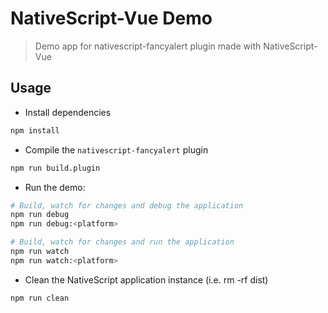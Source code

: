 # NativeScript-Vue Demo

> Demo app for nativescript-fancyalert plugin made with NativeScript-Vue

## Usage

* Install dependencies

``` bash
npm install
```

* Compile the `nativescript-fancyalert` plugin

``` bash
npm run build.plugin
```

* Run the demo:

``` bash
# Build, watch for changes and debug the application
npm run debug
npm run debug:<platform>

# Build, watch for changes and run the application
npm run watch
npm run watch:<platform>
```

* Clean the NativeScript application instance (i.e. rm -rf dist)

``` bash
npm run clean
```
